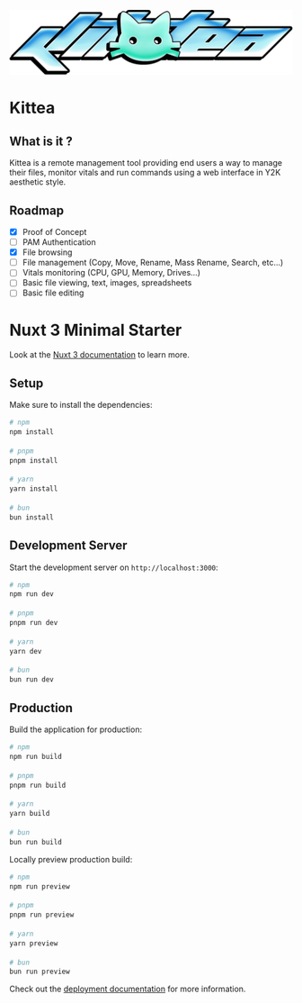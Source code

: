 ![kittea logo](/public/kittea.png)

# Kittea

## What is it ?

Kittea is a remote management tool providing end users a way to manage their files, monitor vitals and run commands using a web interface in Y2K aesthetic style.

## Roadmap

- [x] Proof of Concept
- [ ] PAM Authentication
- [x] File browsing
- [ ] File management (Copy, Move, Rename, Mass Rename, Search, etc...)
- [ ] Vitals monitoring (CPU, GPU, Memory, Drives...)
- [ ] Basic file viewing, text, images, spreadsheets
- [ ] Basic file editing

# Nuxt 3 Minimal Starter

Look at the [Nuxt 3 documentation](https://nuxt.com/docs/getting-started/introduction) to learn more.

## Setup

Make sure to install the dependencies:

```bash
# npm
npm install

# pnpm
pnpm install

# yarn
yarn install

# bun
bun install
```

## Development Server

Start the development server on `http://localhost:3000`:

```bash
# npm
npm run dev

# pnpm
pnpm run dev

# yarn
yarn dev

# bun
bun run dev
```

## Production

Build the application for production:

```bash
# npm
npm run build

# pnpm
pnpm run build

# yarn
yarn build

# bun
bun run build
```

Locally preview production build:

```bash
# npm
npm run preview

# pnpm
pnpm run preview

# yarn
yarn preview

# bun
bun run preview
```

Check out the [deployment documentation](https://nuxt.com/docs/getting-started/deployment) for more information.
